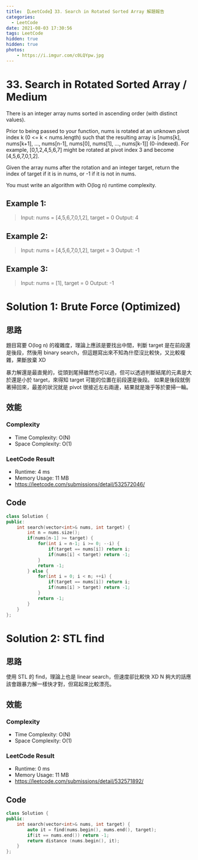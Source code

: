 ```yaml
---
title: 【LeetCode】33. Search in Rotated Sorted Array 解題報告
categories:
  - LeetCode
date: 2021-08-03 17:30:56
tags: LeetCode
hidden: true
hidden: true
photos:
    - https://i.imgur.com/c0LQYpw.jpg
---
```

 
# 33. Search in Rotated Sorted Array / Medium

There is an integer array nums sorted in ascending order (with distinct values).

Prior to being passed to your function, nums is rotated at an unknown pivot index k (0 <= k < nums.length) such that the resulting array is [nums[k], nums[k+1], ..., nums[n-1], nums[0], nums[1], ..., nums[k-1]] (0-indexed). For example, [0,1,2,4,5,6,7] might be rotated at pivot index 3 and become [4,5,6,7,0,1,2].

Given the array nums after the rotation and an integer target, return the index of target if it is in nums, or -1 if it is not in nums.

You must write an algorithm with O(log n) runtime complexity.

<!-- more --> 
## Example 1:
> Input: nums = [4,5,6,7,0,1,2], target = 0
> Output: 4

## Example 2:
> Input: nums = [4,5,6,7,0,1,2], target = 3
> Output: -1

## Example 3:
> Input: nums = [1], target = 0
> Output: -1

# Solution 1: Brute Force (Optimized)
## 思路
題目寫要 O(log n) 的複雜度，理論上應該是要找出中間，判斷 target 是在前段還是後段，然後用 binary search，但這題寫出來不知為什麼沒比較快，又比較複雜，果斷放棄 XD

暴力解還是最直覺的，從頭到尾掃雖然也可以過，但可以透過判斷結尾的元素是大於還是小於 target，來得知 target 可能的位置在前段還是後段。
如果是後段就倒著掃回來，最差的狀況就是 pivot 很接近左右兩邊，結果就是幾乎等於要掃一輪。 

## 效能

### Complexity 
- Time Complexity: O(N)
- Space Complexity: O(1)

### LeetCode Result

- Runtime: 4 ms
- Memory Usage: 11 MB 
- https://leetcode.com/submissions/detail/532572046/

## Code
```cpp
class Solution {
public:
    int search(vector<int>& nums, int target) {
        int n = nums.size();
        if(nums[n-1] >= target) {
            for(int i = n-1; i >= 0; --i) {
                if(target == nums[i]) return i;
                if(nums[i] < target) return -1;
            }
            return -1;
        } else {
            for(int i = 0; i < n; ++i) {
                if(target == nums[i]) return i;
                if(nums[i] > target) return -1;
            }
            return -1;
        }
    }
};
```

# Solution 2: STL find
## 思路
使用 STL 的 find，理論上也是 linear search，但速度卻比較快 XD
N 夠大的話應該會跟暴力解一樣快才對，但寫起來比較漂亮。

## 效能

### Complexity 
- Time Complexity: O(N)
- Space Complexity: O(1)

### LeetCode Result

- Runtime: 0 ms
- Memory Usage: 11 MB 
- https://leetcode.com/submissions/detail/532571892/

## Code
```cpp
class Solution {
public:
    int search(vector<int>& nums, int target) {
        auto it = find(nums.begin(), nums.end(), target);
        if(it == nums.end()) return -1;
        return distance (nums.begin(), it);
    }
};
```

